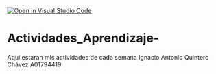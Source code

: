 [![Open in Visual Studio Code](https://classroom.github.com/assets/open-in-vscode-c66648af7eb3fe8bc4f294546bfd86ef473780cde1dea487d3c4ff354943c9ae.svg)](https://classroom.github.com/online_ide?assignment_repo_id=8478740&assignment_repo_type=AssignmentRepo)
# Actividades_Aprendizaje-
Aqui estarán mis actividades de cada semana
Ignacio Antonio Quintero Chávez
A01794419
